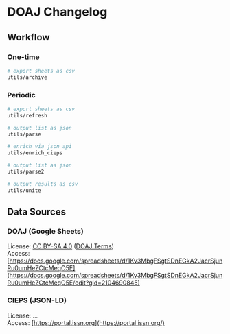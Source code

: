 # DOAJ Changelog

## Workflow

### One-time

```sh
# export sheets as csv
utils/archive
```

### Periodic

```sh
# export sheets as csv
utils/refresh
```

```sh
# output list as json
utils/parse
```

```sh
# enrich via json api
utils/enrich_cieps
```

```sh
# output list as json
utils/parse2
```

```sh
# output results as csv
utils/unite
```

## Data Sources

### DOAJ (Google Sheets)

License: [CC BY-SA 4.0](https://creativecommons.org/licenses/by-sa/4.0/) ([DOAJ Terms](https://doaj.org/terms/))  
Access: [https://docs.google.com/spreadsheets/d/1Kv3MbgFSgtSDnEGkA2JacrSjunRu0umHeZCtcMeqO5E](https://docs.google.com/spreadsheets/d/1Kv3MbgFSgtSDnEGkA2JacrSjunRu0umHeZCtcMeqO5E/edit?gid=2104690845)  

### CIEPS (JSON-LD)

License: ...  
Access: [https://portal.issn.org](https://portal.issn.org/)
